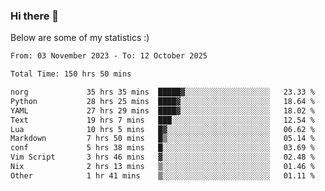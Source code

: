 ### Hi there 👋
Below are some of my statistics :)

<!--START_SECTION:waka-->

```txt
From: 03 November 2023 - To: 12 October 2025

Total Time: 150 hrs 50 mins

norg             35 hrs 35 mins  █████▓░░░░░░░░░░░░░░░░░░░   23.33 %
Python           28 hrs 25 mins  ████▓░░░░░░░░░░░░░░░░░░░░   18.64 %
YAML             27 hrs 29 mins  ████▓░░░░░░░░░░░░░░░░░░░░   18.02 %
Text             19 hrs 7 mins   ███░░░░░░░░░░░░░░░░░░░░░░   12.54 %
Lua              10 hrs 5 mins   █▓░░░░░░░░░░░░░░░░░░░░░░░   06.62 %
Markdown         7 hrs 50 mins   █▒░░░░░░░░░░░░░░░░░░░░░░░   05.14 %
conf             5 hrs 38 mins   █░░░░░░░░░░░░░░░░░░░░░░░░   03.69 %
Vim Script       3 hrs 46 mins   ▓░░░░░░░░░░░░░░░░░░░░░░░░   02.48 %
Nix              2 hrs 13 mins   ▒░░░░░░░░░░░░░░░░░░░░░░░░   01.46 %
Other            1 hr 41 mins    ▒░░░░░░░░░░░░░░░░░░░░░░░░   01.11 %
```

<!--END_SECTION:waka-->

<!--
**KlapenHz/KlapenHz** is a ✨ _special_ ✨ repository because its `README.md` (this file) appears on your GitHub profile.

Here are some ideas to get you started:

- 🔭 I’m currently working on ...
- 🌱 I’m currently learning ...
- 👯 I’m looking to collaborate on ...
- 🤔 I’m looking for help with ...
- 💬 Ask me about ...
- 📫 How to reach me: ...
- 😄 Pronouns: ...
- ⚡ Fun fact: ...
-->

